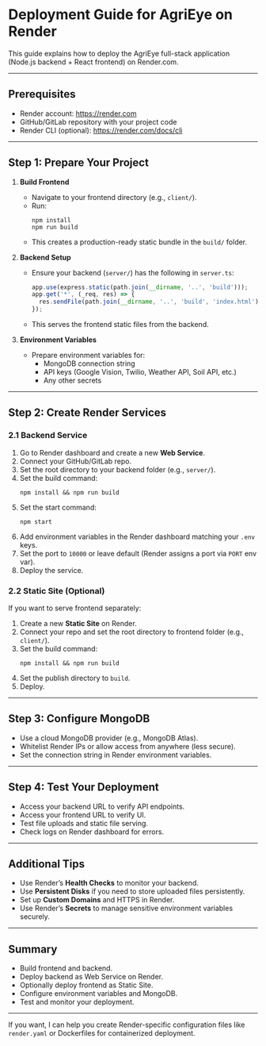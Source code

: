 # Deployment Guide for AgriEye on Render

This guide explains how to deploy the AgriEye full-stack application (Node.js backend + React frontend) on Render.com.

---

## Prerequisites

- Render account: https://render.com
- GitHub/GitLab repository with your project code
- Render CLI (optional): https://render.com/docs/cli

---

## Step 1: Prepare Your Project

1. **Build Frontend**

   - Navigate to your frontend directory (e.g., `client/`).
   - Run:
     ```
     npm install
     npm run build
     ```
   - This creates a production-ready static bundle in the `build/` folder.

2. **Backend Setup**

   - Ensure your backend (`server/`) has the following in `server.ts`:
     ```js
     app.use(express.static(path.join(__dirname, '..', 'build')));
     app.get('*', (_req, res) => {
       res.sendFile(path.join(__dirname, '..', 'build', 'index.html'));
     });
     ```
   - This serves the frontend static files from the backend.

3. **Environment Variables**

   - Prepare environment variables for:
     - MongoDB connection string
     - API keys (Google Vision, Twilio, Weather API, Soil API, etc.)
     - Any other secrets

---

## Step 2: Create Render Services

### 2.1 Backend Service

1. Go to Render dashboard and create a new **Web Service**.
2. Connect your GitHub/GitLab repo.
3. Set the root directory to your backend folder (e.g., `server/`).
4. Set the build command:
   ```
   npm install && npm run build
   ```
5. Set the start command:
   ```
   npm start
   ```
6. Add environment variables in the Render dashboard matching your `.env` keys.
7. Set the port to `10000` or leave default (Render assigns a port via `PORT` env var).
8. Deploy the service.

### 2.2 Static Site (Optional)

If you want to serve frontend separately:

1. Create a new **Static Site** on Render.
2. Connect your repo and set the root directory to frontend folder (e.g., `client/`).
3. Set the build command:
   ```
   npm install && npm run build
   ```
4. Set the publish directory to `build`.
5. Deploy.

---

## Step 3: Configure MongoDB

- Use a cloud MongoDB provider (e.g., MongoDB Atlas).
- Whitelist Render IPs or allow access from anywhere (less secure).
- Set the connection string in Render environment variables.

---

## Step 4: Test Your Deployment

- Access your backend URL to verify API endpoints.
- Access your frontend URL to verify UI.
- Test file uploads and static file serving.
- Check logs on Render dashboard for errors.

---

## Additional Tips

- Use Render’s **Health Checks** to monitor your backend.
- Use **Persistent Disks** if you need to store uploaded files persistently.
- Set up **Custom Domains** and HTTPS in Render.
- Use Render’s **Secrets** to manage sensitive environment variables securely.

---

## Summary

- Build frontend and backend.
- Deploy backend as Web Service on Render.
- Optionally deploy frontend as Static Site.
- Configure environment variables and MongoDB.
- Test and monitor your deployment.

---

If you want, I can help you create Render-specific configuration files like `render.yaml` or Dockerfiles for containerized deployment.
